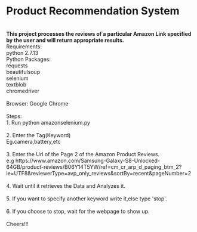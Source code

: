 <h1>Product Recommendation System</h1>
<br>
<b>This project processes the reviews of a particular Amazon Link specified by the user and will return appropriate results.</b>
<br>
Requirements:<br>
python 2.7.13
<br>
Python Packages:<br>
requests<br>
beautifulsoup<br>
selenium<br>
textblob<br>
chromedriver<br>
<br>
Browser: Google Chrome<br>
<br>
Steps:<br>
1. Run python amazonselenium.py<br><br>
2. Enter the Tag(Keyword)<br>
Eg.camera,battery,etc<br><br> 
3. Enter the Url of the Page 2 of the Amazon Product Reviews.<br>
e.g https://www.amazon.com/Samsung-Galaxy-S8-Unlocked-64GB/product-reviews/B06Y14T5YW/ref=cm_cr_arp_d_paging_btm_2?ie=UTF8&reviewerType=avp_only_reviews&sortBy=recent&pageNumber=2<br><br>
4. Wait until it retrieves the Data and Analyzes it.<br><br>
5. If you want to specify another keyword write it,else type 'stop'.<br><br>
6. If you choose to stop, wait for the webpage to show up.<br><br>
Cheers!!!<br><br>
